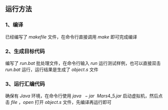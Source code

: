 ## 运行方法

### 1、编译

已经编写了 $makefile$ 文件，在命令行直接调用 $make$ 即可完成编译

### 2、生成目标代码

编写了 $run.bat$ 批处理文件，在命令行输入 $run$ 运行测试样例，也可以直接双击 $run.bat$ 运行，运行结果是生成了 $object.s$ 文件

### 3、运行汇编代码

确保有 $Java$ 环境，在命令行使用 $java \ \ -jar\ \ Mars4\_5.jar$ 启动虚拟机，然后点击 $file$ ，$open$ 打开 $object.s$ 文件，先编译再运行即可

 